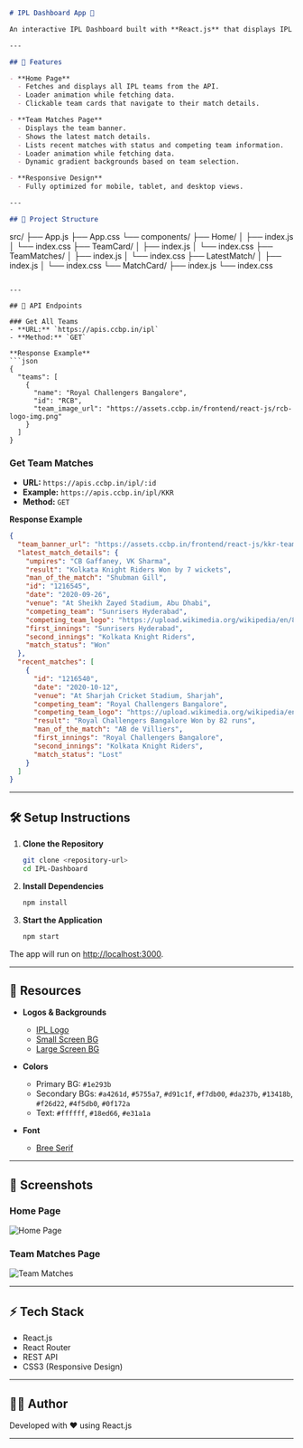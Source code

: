 ```markdown
# IPL Dashboard App 🏏

An interactive IPL Dashboard built with **React.js** that displays IPL teams, their latest matches, and recent match details. The app consumes the [CCBP IPL APIs](https://apis.ccbp.in/ipl) and provides a seamless, responsive UI.

---

## 🚀 Features

- **Home Page**
  - Fetches and displays all IPL teams from the API.
  - Loader animation while fetching data.
  - Clickable team cards that navigate to their match details.

- **Team Matches Page**
  - Displays the team banner.
  - Shows the latest match details.
  - Lists recent matches with status and competing team information.
  - Loader animation while fetching data.
  - Dynamic gradient backgrounds based on team selection.

- **Responsive Design**
  - Fully optimized for mobile, tablet, and desktop views.

---

## 📂 Project Structure

```

src/
├── App.js
├── App.css
└── components/
├── Home/
│   ├── index.js
│   └── index.css
├── TeamCard/
│   ├── index.js
│   └── index.css
├── TeamMatches/
│   ├── index.js
│   └── index.css
├── LatestMatch/
│   ├── index.js
│   └── index.css
└── MatchCard/
├── index.js
└── index.css

````

---

## 🔗 API Endpoints

### Get All Teams
- **URL:** `https://apis.ccbp.in/ipl`
- **Method:** `GET`

**Response Example**
```json
{
  "teams": [
    {
      "name": "Royal Challengers Bangalore",
      "id": "RCB",
      "team_image_url": "https://assets.ccbp.in/frontend/react-js/rcb-logo-img.png"
    }
  ]
}
````

### Get Team Matches

* **URL:** `https://apis.ccbp.in/ipl/:id`
* **Example:** `https://apis.ccbp.in/ipl/KKR`
* **Method:** `GET`

**Response Example**

```json
{
  "team_banner_url": "https://assets.ccbp.in/frontend/react-js/kkr-team-img.png",
  "latest_match_details": {
    "umpires": "CB Gaffaney, VK Sharma",
    "result": "Kolkata Knight Riders Won by 7 wickets",
    "man_of_the_match": "Shubman Gill",
    "id": "1216545",
    "date": "2020-09-26",
    "venue": "At Sheikh Zayed Stadium, Abu Dhabi",
    "competing_team": "Sunrisers Hyderabad",
    "competing_team_logo": "https://upload.wikimedia.org/wikipedia/en/8/81/Sunrisers_Hyderabad.svg",
    "first_innings": "Sunrisers Hyderabad",
    "second_innings": "Kolkata Knight Riders",
    "match_status": "Won"
  },
  "recent_matches": [
    {
      "id": "1216540",
      "date": "2020-10-12",
      "venue": "At Sharjah Cricket Stadium, Sharjah",
      "competing_team": "Royal Challengers Bangalore",
      "competing_team_logo": "https://upload.wikimedia.org/wikipedia/en/2/2a/Royal_Challengers_Bangalore_2020.svg",
      "result": "Royal Challengers Bangalore Won by 82 runs",
      "man_of_the_match": "AB de Villiers",
      "first_innings": "Royal Challengers Bangalore",
      "second_innings": "Kolkata Knight Riders",
      "match_status": "Lost"
    }
  ]
}
```

---

## 🛠️ Setup Instructions

1. **Clone the Repository**

   ```bash
   git clone <repository-url>
   cd IPL-Dashboard
   ```

2. **Install Dependencies**

   ```bash
   npm install
   ```

3. **Start the Application**

   ```bash
   npm start
   ```

The app will run on [http://localhost:3000](http://localhost:3000).

---

## 🎨 Resources

* **Logos & Backgrounds**

  * [IPL Logo](https://assets.ccbp.in/frontend/react-js/ipl-logo-img.png)
  * [Small Screen BG](https://assets.ccbp.in/frontend/react-js/ipl-dashboard-sm-bg.png)
  * [Large Screen BG](https://assets.ccbp.in/frontend/react-js/ipl-dashboard-lg-bg.png)

* **Colors**

  * Primary BG: `#1e293b`
  * Secondary BGs: `#a4261d`, `#5755a7`, `#d91c1f`, `#f7db00`, `#da237b`, `#13418b`, `#f26d22`, `#4f5db0`, `#0f172a`
  * Text: `#ffffff`, `#18ed66`, `#e31a1a`

* **Font**

  * [Bree Serif](https://fonts.google.com/specimen/Bree+Serif)

---

## 📸 Screenshots

### Home Page

![Home Page](https://assets.ccbp.in/frontend/content/react-js/ipl-dashboard-home-lg-output.png)

### Team Matches Page

![Team Matches](https://assets.ccbp.in/frontend/content/react-js/ipl-dashboard-team-matches-lg-output-v2.png)

---

## ⚡ Tech Stack

* React.js
* React Router
* REST API
* CSS3 (Responsive Design)

---

## 🧑‍💻 Author

Developed with ❤️ using React.js

---

```
```
